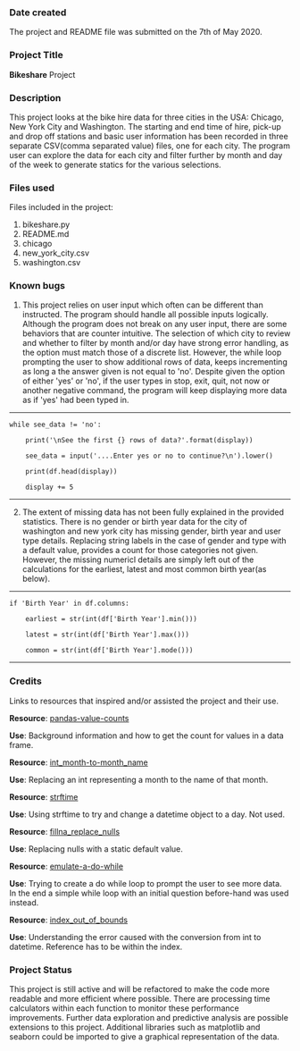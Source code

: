### Date created
The project and README file was submitted on the 7th of May 2020.

### Project Title
**Bikeshare** Project

### Description
This project looks at the bike hire data for three cities in the USA: Chicago, New York City and Washington. The starting and end time of hire, pick-up and drop off stations and basic user information has been recorded in three separate CSV(comma separated value) files, one for each city. The program user can explore the data for each city and filter further by month and day of the week to generate statics for the various selections. 

### Files used
Files included in the project:
1. bikeshare.py
2. README.md
3. chicago
4. new_york_city.csv
5. washington.csv

### Known bugs
1. This project relies on user input which often can be different than instructed. The program should handle all possible inputs logically. Although the program does not break on any user input, there are some behaviors that are counter intuitive. The selection of which city to review and whether to filter by month and/or day have strong error handling, as the option must match those of a discrete list. However, the while loop prompting the user to show additional rows of data, keeps incrementing as long a the answer given is not equal to 'no'. Despite given the option of either 'yes' or 'no', if the user types in stop, exit, quit, not now or another negative command, the program will keep displaying more data as if 'yes' had been typed in.  

---  

    while see_data != 'no': 

        print('\nSee the first {} rows of data?'.format(display))

        see_data = input('....Enter yes or no to continue?\n').lower() 

        print(df.head(display))

        display += 5
---
2. The extent of missing data has not been fully explained in the provided statistics. There is no gender or birth year data for the city of washington and new york city has missing gender, birth year and user type details. Replacing string labels in the case of gender and type with a default value, provides a count for those categories not given. However, the missing numericl details are simply left out of the calculations for the earliest, latest and most common birth year(as below).

---
    if 'Birth Year' in df.columns:

        earliest = str(int(df['Birth Year'].min()))

        latest = str(int(df['Birth Year'].max()))

        common = str(int(df['Birth Year'].mode()))
---
### Credits
Links to resources that inspired and/or assisted the project and their use.

**Resource**:  [pandas-value-counts](https://towardsdatascience.com/getting-more-value-from-the-pandas-value-counts-aa17230907a6 "towardsdatascience")

**Use**: Background information and how to get the count for values in a data frame.

**Resource**:  [int_month-to-month_name](https://stackoverflow.com/questions/37625334/python-pandas-convert-month-int-to-month-name "stackoverflow")

**Use**: Replacing an int representing a month to the name of that month.

**Resource**: [strftime](https://www.w3schools.com/python/trypython.asp?filename=demo_datetime_strftime_a2 "w3schools")

**Use**: Using strftime to try and change a datetime object to a day. Not used.

**Resource**: [fillna_replace_nulls](https://www.geeksforgeeks.org/python-pandas-dataframe-fillna-to-replace-null-values-in-dataframe/ "geeksforgeeks")

**Use**: Replacing nulls with a static default value.

**Resource**: [emulate-a-do-while](https://stackoverflow.com/questions/743164/emulate-a-do-while-loop-in-python "stackoverflow")

**Use**: Trying to create a do while loop to prompt the user to see more data. In the end a simple while loop with an initial question before-hand was used instead.

**Resource**: [index_out_of_bounds](https://stackoverflow.com/questions/38104340/indexerror-index-out-of-bounds "stackoverflow")

**Use**: Understanding the error caused with the conversion from int to datetime. Reference has to be within the index.

### Project Status
This project is still active and will be refactored to make the code more readable and more efficient where possible. There are processing time calculators within each function to monitor these performance improvements. Further data exploration and predictive analysis are possible extensions to this project. Additional libraries such as matplotlib and seaborn could be imported to give a graphical representation of the data.